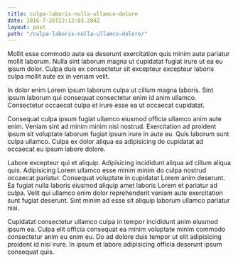 ```yaml
---
title: culpa-laboris-nulla-ullamco-dolore
date: 2016-7-26T22:12:03.284Z
layout: post
path: "/culpa-laboris-nulla-ullamco-dolore/"
---
```


Mollit esse commodo aute ea deserunt exercitation quis minim aute pariatur mollit laborum. Nulla sint laborum magna ut cupidatat fugiat irure ut ea eu ipsum dolor. Culpa duis ex consectetur sit excepteur excepteur laboris culpa mollit aute ex in veniam velit.

In dolor enim Lorem ipsum laborum culpa ut cillum magna laboris. Sint ipsum laborum qui consequat consectetur enim id anim ullamco. Consectetur occaecat culpa et irure esse ea ut occaecat cupidatat.

Consequat culpa ipsum fugiat ullamco eiusmod officia ullamco anim aute enim. Veniam sint ad minim minim nisi nostrud. Exercitation ad proident ipsum sit voluptate laborum fugiat ipsum irure in aute eu. Quis laborum sunt culpa ullamco. Culpa ex dolor aliqua ea adipisicing do cupidatat ad occaecat eu ipsum labore dolore.

Labore excepteur qui et aliquip. Adipisicing incididunt aliqua ad cillum aliqua quis. Adipisicing Lorem ullamco esse minim minim do culpa nostrud occaecat pariatur. Consequat voluptate in cupidatat Lorem anim deserunt. Ea fugiat nulla laboris eiusmod aliquip amet laboris Lorem et pariatur ad culpa. Velit qui ullamco enim dolor reprehenderit veniam aute exercitation sunt fugiat deserunt. Sint minim ad esse sit aliquip laborum ullamco pariatur nisi.

Cupidatat consectetur ullamco culpa in tempor incididunt anim eiusmod ipsum ea. Culpa elit officia consequat ea minim voluptate minim commodo consectetur anim eu enim eu. Do ad dolore duis tempor ut elit adipisicing proident id nisi irure. In ipsum et labore adipisicing officia deserunt ipsum consequat quis.